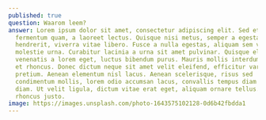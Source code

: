 ```yaml
---
published: true
question: Waarom leem?
answer: Lorem ipsum dolor sit amet, consectetur adipiscing elit. Sed et
  fermentum quam, a laoreet lectus. Quisque nisi metus, semper a egestas
  hendrerit, viverra vitae libero. Fusce a nulla egestas, aliquam sem vel,
  molestie urna. Curabitur lacinia a urna sit amet pulvinar. Quisque elit mi,
  venenatis a lorem eget, luctus bibendum purus. Mauris mollis interdum turpis
  et rhoncus. Donec dictum neque sit amet velit eleifend, efficitur varius urna
  pretium. Aenean elementum nisl lacus. Aenean scelerisque, risus sed
  condimentum mollis, lorem odio accumsan lacus, convallis tempus diam dolor a
  diam. Ut velit ligula, dictum vitae erat eget, aliquam ornare tellus. In et
  rhoncus justo.
image: https://images.unsplash.com/photo-1643575102128-0d6b42fbdda1
---
```


